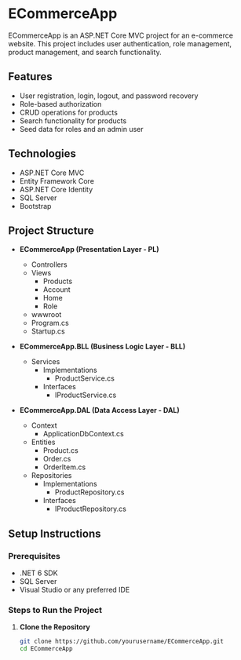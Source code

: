# ECommerceApp

ECommerceApp is an ASP.NET Core MVC project for an e-commerce website. This project includes user authentication, role management, product management, and search functionality.

## Features

- User registration, login, logout, and password recovery
- Role-based authorization
- CRUD operations for products
- Search functionality for products
- Seed data for roles and an admin user

## Technologies

- ASP.NET Core MVC
- Entity Framework Core
- ASP.NET Core Identity
- SQL Server
- Bootstrap

## Project Structure

- **ECommerceApp (Presentation Layer - PL)**
  - Controllers
  - Views
    - Products
    - Account
    - Home
    - Role
  - wwwroot
  - Program.cs
  - Startup.cs

- **ECommerceApp.BLL (Business Logic Layer - BLL)**
  - Services
    - Implementations
      - ProductService.cs
    - Interfaces
      - IProductService.cs

- **ECommerceApp.DAL (Data Access Layer - DAL)**
  - Context
    - ApplicationDbContext.cs
  - Entities
    - Product.cs
    - Order.cs
    - OrderItem.cs
  - Repositories
    - Implementations
      - ProductRepository.cs
    - Interfaces
      - IProductRepository.cs

## Setup Instructions

### Prerequisites

- .NET 6 SDK
- SQL Server
- Visual Studio or any preferred IDE

### Steps to Run the Project

1. **Clone the Repository**

   ```sh
   git clone https://github.com/yourusername/ECommerceApp.git
   cd ECommerceApp
